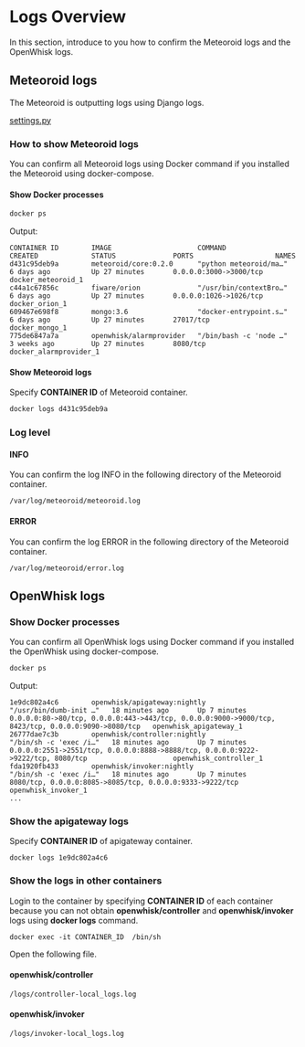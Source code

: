 # Logs Overview

In this section, introduce to you how to confirm the Meteoroid logs and the OpenWhisk logs.

## Meteoroid logs

The Meteoroid is outputting logs using Django logs.

[settings.py](https://github.com/OkinawaOpenLaboratory/fiware-meteoroid/blob/master/meteoroid/meteoroid/settings.py)

### How to show Meteoroid logs

You can confirm all Meteoroid logs using Docker command if you installed the Meteoroid using docker-compose.

#### Show Docker processes

```bash
docker ps
```

Output:

```
CONTAINER ID        IMAGE                     COMMAND                  CREATED             STATUS              PORTS                    NAMES
d431c95deb9a        meteoroid/core:0.2.0      "python meteoroid/ma…"   6 days ago          Up 27 minutes       0.0.0.0:3000->3000/tcp   docker_meteoroid_1
c44a1c67856c        fiware/orion              "/usr/bin/contextBro…"   6 days ago          Up 27 minutes       0.0.0.0:1026->1026/tcp   docker_orion_1
609467e698f8        mongo:3.6                 "docker-entrypoint.s…"   6 days ago          Up 27 minutes       27017/tcp                docker_mongo_1
775de6847a7a        openwhisk/alarmprovider   "/bin/bash -c 'node …"   3 weeks ago         Up 27 minutes       8080/tcp                 docker_alarmprovider_1
```

#### Show Meteoroid logs

Specify **CONTAINER ID** of Meteoroid container.

```bash
docker logs d431c95deb9a
```


### Log level

#### INFO

You can confirm the log INFO in the following directory of the Meteoroid container.

```
/var/log/meteoroid/meteoroid.log
```

#### ERROR

You can confirm the log ERROR in the following directory of the Meteoroid container.

```
/var/log/meteoroid/error.log
```

## OpenWhisk logs

### Show Docker processes

You can confirm all OpenWhisk logs using Docker command if you installed the OpenWhisk using docker-compose.

```bash
docker ps
```

Output:

```
1e9dc802a4c6        openwhisk/apigateway:nightly               "/usr/bin/dumb-init …"   18 minutes ago       Up 7 minutes                 0.0.0.0:80->80/tcp, 0.0.0.0:443->443/tcp, 0.0.0.0:9000->9000/tcp, 8423/tcp, 0.0.0.0:9090->8080/tcp   openwhisk_apigateway_1
26777dae7c3b        openwhisk/controller:nightly               "/bin/sh -c 'exec /i…"   18 minutes ago       Up 7 minutes                 0.0.0.0:2551->2551/tcp, 0.0.0.0:8888->8888/tcp, 0.0.0.0:9222->9222/tcp, 8080/tcp                     openwhisk_controller_1
fda1920fb433        openwhisk/invoker:nightly                  "/bin/sh -c 'exec /i…"   18 minutes ago       Up 7 minutes                 8080/tcp, 0.0.0.0:8085->8085/tcp, 0.0.0.0:9333->9222/tcp                                             openwhisk_invoker_1
...
```

### Show the apigateway logs

Specify **CONTAINER ID** of apigateway container.

```
docker logs 1e9dc802a4c6
```

### Show the logs in other containers

Login to the container by specifying **CONTAINER ID** of each container because you can not obtain **openwhisk/controller** and **openwhisk/invoker** logs using **docker logs** command.

```
docker exec -it CONTAINER_ID  /bin/sh
```

Open the following file.

#### openwhisk/controller

```
/logs/controller-local_logs.log
```

#### openwhisk/invoker

```
/logs/invoker-local_logs.log
```

